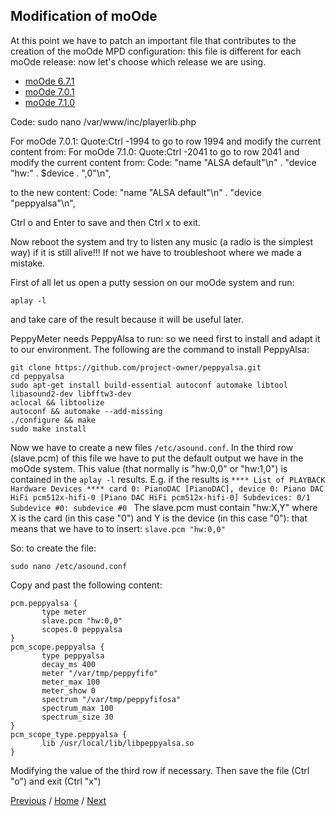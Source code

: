 ## Modification of moOde

At this point we have to patch an important file that contributes to the creation of the moOde MPD configuration: this file is different for each moOde release: now let's choose which release we are using.
* [moOde 6.7.1](https://github.com/FdeAlexa/PeppyMeter_and_moOde/blob/main/2_1_moOde671.md)
* [moOde 7.0.1](https://github.com/FdeAlexa/PeppyMeter_and_moOde/blob/main/2_2_moOde701.md)
* [moOde 7.1.0](https://github.com/FdeAlexa/PeppyMeter_and_moOde/blob/main/2_3_moOde710.md)

Code:
sudo nano /var/www/inc/playerlib.php

For moOde 7.0.1:
Quote:Ctrl -1994 to go to row 1994 and modify the current content from:
For moOde 7.1.0:
Quote:Ctrl -2041 to go to row 2041 and modify the current content from:
Code:
"name \"ALSA default\"\n" . "device \"hw:" . $device . ",0\"\n",

to the new content:
Code:
"name \"ALSA default\"\n" . "device \"peppyalsa\"\n",

Ctrl o and Enter to save and then Ctrl x to exit.

Now reboot the system and try to listen any music (a radio is the simplest way) if it is still alive!!! If not we have to troubleshoot where we made a mistake.

First of all let us open a putty session on our moOde system and run:

```aplay -l```

and take care of the result because it will be useful later.

PeppyMeter needs PeppyAlsa to run: so we need first to install and adapt it to our environment.
The following are the command to install PeppyAlsa:
```
git clone https://github.com/project-owner/peppyalsa.git
cd peppyalsa
sudo apt-get install build-essential autoconf automake libtool libasound2-dev libfftw3-dev
aclocal && libtoolize
autoconf && automake --add-missing
./configure && make
sudo make install
```
Now we have to create a new files ````/etc/asound.conf````. In the third row (slave.pcm) of this file we have to put the default output we have in the moOde system.
This value (that normally is "hw:0,0" or "hw:1,0") is contained in the `aplay -l` results. E.g. if the results is 
`**** List of PLAYBACK Hardware Devices ****
card 0: PianoDAC [PianoDAC], device 0: Piano DAC HiFi pcm512x-hifi-0 [Piano DAC HiFi pcm512x-hifi-0]
  Subdevices: 0/1
  Subdevice #0: subdevice #0
`
The slave.pcm must contain "hw:X,Y" where X is the card (in this case "0") and Y is the device (in this case "0"): that means that we have to to insert:
`slave.pcm "hw:0,0"`

So: to create the file:
```
sudo nano /etc/asound.conf
```
Copy and past the following content:

```
pcm.peppyalsa {
       type meter
       slave.pcm "hw:0,0"
       scopes.0 peppyalsa
}
pcm_scope.peppyalsa {
       type peppyalsa
       decay_ms 400
       meter "/var/tmp/peppyfifo"
       meter_max 100
       meter_show 0
       spectrum "/var/tmp/peppyfifosa"
       spectrum_max 100
       spectrum_size 30
}
pcm_scope_type.peppyalsa {
       lib /usr/local/lib/libpeppyalsa.so
}
```
Modifying the value of the third row if necessary.
Then save the file (Ctrl "o")
and exit (Ctrl "x")

[Previous](https://github.com/FdeAlexa/PeppyMeter_and_moOde/blob/main/1_PeppyAlsa.md) / [Home](https://github.com/FdeAlexa/PeppyMeter_and_moOde/blob/main/README.md) /  [Next](https://github.com/FdeAlexa/PeppyMeter_and_moOde/blob/main/3_PeppyMeter.md)
